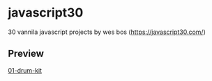 # javascript30
30 vannila javascript projects by wes bos (https://javascript30.com/)

## Preview
[01-drum-kit](http://ganeshmkumar.github.io/javascript30/01-drum-kit)
